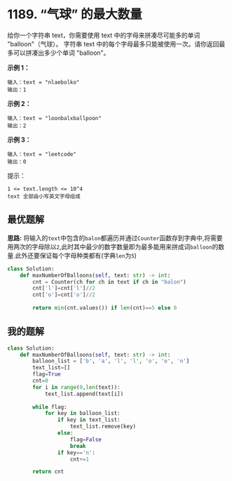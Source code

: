 # 1189. “气球” 的最大数量
给你一个字符串 text，你需要使用 text 中的字母来拼凑尽可能多的单词 "balloon"（气球）。
字符串 text 中的每个字母最多只能被使用一次。请你返回最多可以拼凑出多少个单词 "balloon"。

 

**示例 1：**
```shell
输入：text = "nlaebolko"
输出：1
```
**示例 2：**
```shell
输入：text = "loonbalxballpoon"
输出：2
```
**示例 3：**
```shell
输入：text = "leetcode"
输出：0
```

提示：
```
1 <= text.length <= 10^4
text 全部由小写英文字母组成
```

## 最优题解
**思路:**
将输入的`text`中包含的`balon`都遍历并通过`Counter`函数存到字典中,将需要用两次的字母除以`2`,此时其中最少的数字数量即为最多能用来拼成词`balloon`的数量.此外还要保证每个字母种类都有(字典`len`为`5`)

```python
class Solution:
    def maxNumberOfBalloons(self, text: str) -> int:
        cnt = Counter(ch for ch in text if ch in "balon")
        cnt['l']=cnt['l']//2
        cnt['o']=cnt['o']//2
        
        return min(cnt.values()) if len(cnt)==5 else 0
```

## 我的题解
```python
class Solution:
    def maxNumberOfBalloons(self, text: str) -> int:
        balloon_list = ['b', 'a', 'l', 'l', 'o', 'o', 'n']
        text_list=[]
        flag=True
        cnt=0
        for i in range(0,len(text)):
            text_list.append(text[i])
        
        while flag:
            for key in balloon_list:
                if key in text_list:
                    text_list.remove(key)
                else:
                    flag=False
                    break
                if key=='n':
                    cnt+=1

        return cnt

```

